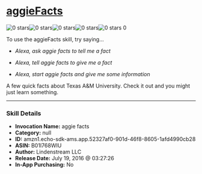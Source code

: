 # [aggieFacts](http://alexa.amazon.com/#skills/amzn1.echo-sdk-ams.app.52327af0-901d-46f8-8605-1afd4990cb28)
![0 stars](../../images/ic_star_border_black_18dp_1x.png)![0 stars](../../images/ic_star_border_black_18dp_1x.png)![0 stars](../../images/ic_star_border_black_18dp_1x.png)![0 stars](../../images/ic_star_border_black_18dp_1x.png)![0 stars](../../images/ic_star_border_black_18dp_1x.png) 0

To use the aggieFacts skill, try saying...

* *Alexa, ask aggie facts to tell me a fact*

* *Alexa, tell aggie facts to give me a fact*

* *Alexa, start aggie facts and give me some information*

A few quick facts about Texas A&M University. Check it out and you might just learn something.

***

### Skill Details

* **Invocation Name:** aggie facts
* **Category:** null
* **ID:** amzn1.echo-sdk-ams.app.52327af0-901d-46f8-8605-1afd4990cb28
* **ASIN:** B01I768WIU
* **Author:** Lindenstream LLC
* **Release Date:** July 19, 2016 @ 03:27:26
* **In-App Purchasing:** No

